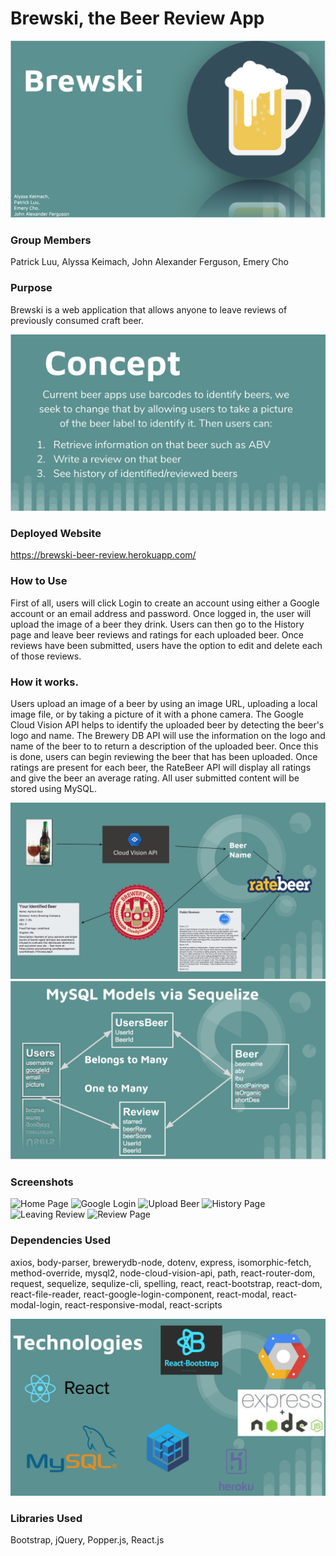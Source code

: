 # Brewski, the Beer Review App

![Title Page](client/public/images/TitlePage.png)

### Group Members

Patrick Luu, Alyssa Keimach, John Alexander Ferguson, Emery Cho

### Purpose

Brewski is a web application that allows anyone to leave reviews of previously consumed craft beer.

![Concept Page](client/public/images/concept.png)

### Deployed Website

https://brewski-beer-review.herokuapp.com/

### How to Use

First of all, users will click Login to create an account using either a Google account or an email address and password. Once logged in, the user will upload the image of a beer they drink. Users can then go to the History page and leave beer reviews and ratings for each uploaded beer. Once reviews have been submitted, users have the option to edit and delete each of those reviews.

### How it works.

Users upload an image of a beer by using an image URL, uploading a local image file, or by taking a picture of it with a phone camera. The Google Cloud Vision API helps to identify the uploaded beer by detecting the beer's logo and name. The Brewery DB API will use the information on the logo and name of the beer to to return a description of the uploaded beer. Once this is done, users can begin reviewing the beer that has been uploaded. Once ratings are present for each beer, the RateBeer API will display all ratings and give the beer an average rating. All user submitted content will be stored using MySQL.

![Diagram Page](client/public/images/AppDiagram.png)
![Model Page](client/public/images/Model.png)

### Screenshots

![Home Page](client/public/images/home-page.png)
![Google Login](client/public/images/google-authentication.png)
![Upload Beer](client/public/images/beer-image-upload.png)
![History Page](client/public/images/history-page.png)
![Leaving Review](client/public/images/review-form.png)
![Review Page](client/public/images/review-page.png)

### Dependencies Used

axios, body-parser, brewerydb-node, dotenv, express, isomorphic-fetch, method-override, mysql2, node-cloud-vision-api, path, react-router-dom, request, sequelize, sequlize-cli, spelling, react, react-bootstrap, react-dom, react-file-reader, react-google-login-component, react-modal, react-modal-login, react-responsive-modal, react-scripts

![Technology Page](client/public/images/technology.png)

### Libraries Used

Bootstrap, jQuery, Popper.js, React.js

